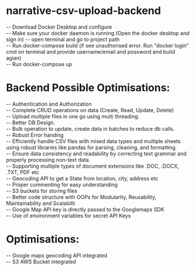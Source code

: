 # narrative-csv-upload-backend

-- Download Docker Desktop and configure\
-- Make sure your docker daemon is running (Open the docker desktop and sign in)
-- open terminal and go to project path\
-- Run docker-compose build (if see unauthorised error. Run "docker login" cmd on terminal and provide username/email and possword and build agian)\
-- Run docker-compose up




# Backend Possible Optimisations:
-- Authentication and Authorization\
-- Complete CRUD operations on data (Create, Read, Update, Delete)\
-- Upload multiple files in one go using multi threading.\
-- Better DB Design.\
-- Bulk operation to update, create data in batches to reduce db calls.\
-- Robust Error handing\
-- Efficiently handle CSV files with mixed data types and multiple sheets using robust libraries like pandas for parsing, cleaning, and formatting.\
-- Ensure data consistency and readability by correcting text grammar and properly processing non-text data.\
-- Supporting multiple types of document extensions like .DOC, .DOCX, .TXT, PDF etc\
-- Geocoding API to get a State from location, city, address etc\
-- Proper commenting for easy understanding\
-- S3 buckets for storing files\
-- Better code structure with OOPs for Modularity, Reusability, Maintainability and Scalabilit\
-- Google Map API key is directly passed to the Googlemaps SDK\
-- Use of environment variables for secret API Keys


# Optimisations:
-- Google maps geocoding API integrated\
-- S3 AWS Bucket integrated

